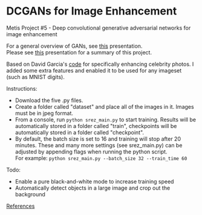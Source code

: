 # DCGANs for Image Enhancement
Metis Project #5 - Deep convolutional generative adversarial networks for image enhancement

For a general overview of GANs, see [this](Generative%20Adversarial%20Networks.pdf) presentation.  
Please see [this](https://github.com/K-Du/Generative-Adversarial-Network/blob/master/Image%20Enhancement%20Using%20Deep%20Learning.pdf) presentation for a summary of this project.

Based on David Garcia's [code](https://github.com/david-gpu/srez) for specifically enhancing celebrity photos.
I added some extra features and enabled it to be used for any imageset (such as MNIST digits).

Instructions:
- Download the five .py files. 
- Create a folder called "dataset" and place all of the images in it. Images must be in jpeg format. 
- From a console, run `python srez_main.py` to start training. Results will be automatically stored in a folder called "train", checkpoints will be automatically stored in a folder called "checkpoint".
- By default, the batch size is set to 16 and training will stop after 20 minutes. These and many more settings (see srez_main.py) can be adjusted by appending flags when running the python script.  
For example: `python srez_main.py --batch_size 32 --train_time 60`


Todo:
- Enable a pure black-and-white mode to increase training speed
- Automatically detect objects in a large image and crop out the background

[References](References.md)

